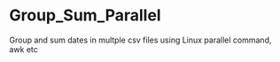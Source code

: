 # Group_Sum_Parallel
Group and sum dates in multple csv files using Linux parallel command, awk etc
